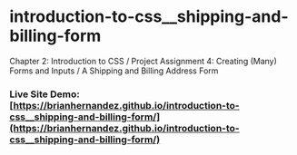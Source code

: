# introduction-to-css__shipping-and-billing-form
Chapter 2: Introduction to CSS / Project Assignment 4: Creating (Many) Forms and Inputs / A Shipping and Billing Address Form

### Live Site Demo: [https://brianhernandez.github.io/introduction-to-css__shipping-and-billing-form/](https://brianhernandez.github.io/introduction-to-css__shipping-and-billing-form/)

